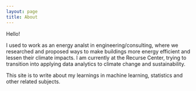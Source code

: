 ```yaml
---
layout: page
title: About
---
```


Hello!

I used to work as an energy analst in engineering/consulting, where we researched and proposed ways to make buildings more energy efficient and lessen their climate impacts. I am currently at the Recurse Center, trying to transition into applying data analytics to climate change and sustainability.

This site is to write about my learnings in machine learning, statistics and other related subjects.
